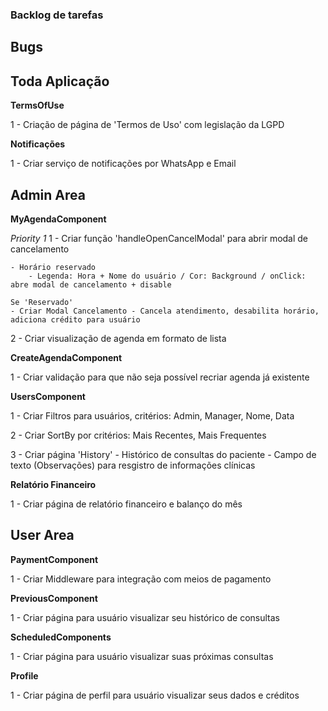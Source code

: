 ### Backlog de tarefas

## Bugs

## Toda Aplicação

**TermsOfUse**

1 - Criação de página de 'Termos de Uso' com legislação da LGPD

**Notificações**

1 - Criar serviço de notificações por WhatsApp e Email

## Admin Area

**MyAgendaComponent**

_Priority 1_
1 - Criar função 'handleOpenCancelModal' para abrir modal de cancelamento

    - Horário reservado
        - Legenda: Hora + Nome do usuário / Cor: Background / onClick: abre modal de cancelamento + disable

    Se 'Reservado'
    - Criar Modal Cancelamento - Cancela atendimento, desabilita horário, adiciona crédito para usuário

2 - Criar visualização de agenda em formato de lista

**CreateAgendaComponent**

1 - Criar validação para que não seja possível recriar agenda já existente

**UsersComponent**

1 - Criar Filtros para usuários, critérios: Admin, Manager, Nome, Data

2 - Criar SortBy por critérios: Mais Recentes, Mais Frequentes

3 - Criar página 'History' - Histórico de consultas do paciente - Campo de texto (Observações) para resgistro de informações clínicas

**Relatório Financeiro**

1 - Criar página de relatório financeiro e balanço do mês

## User Area

**PaymentComponent**

1 - Criar Middleware para integração com meios de pagamento

**PreviousComponent**

1 - Criar página para usuário visualizar seu histórico de consultas

**ScheduledComponents**

1 - Criar página para usuário visualizar suas próximas consultas

**Profile**

1 - Criar página de perfil para usuário visualizar seus dados e créditos
